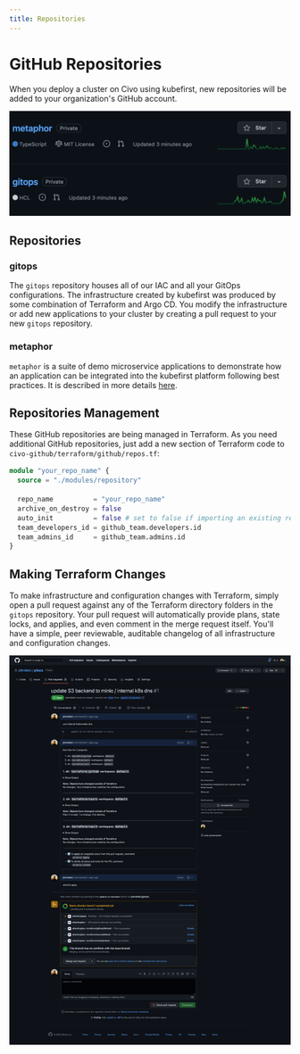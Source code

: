 ```yaml
---
title: Repositories
---
```


# GitHub Repositories

When you deploy a cluster on Civo using kubefirst, new repositories will be added to your organization's GitHub account.

![GitHub repositories](../../../img/common/github/repositories.png)

## Repositories

### gitops

The `gitops` repository houses all of our IAC and all your GitOps configurations. The infrastructure created by kubefirst was produced by some combination of Terraform and Argo CD. You modify the infrastructure or add new applications to your cluster by creating a pull request to your new `gitops` repository.

### metaphor

`metaphor` is a suite of demo microservice applications to demonstrate how an application can be integrated into the kubefirst platform following best practices. It is described in more details [here](../../../explore/metaphor.md).

## Repositories Management

These GitHub repositories are being managed in Terraform. As you need additional GitHub repositories, just add a new section of Terraform code to `civo-github/terraform/github/repos.tf`:

```terraform
module "your_repo_name" {
  source = "./modules/repository"

  repo_name          = "your_repo_name"
  archive_on_destroy = false
  auto_init          = false # set to false if importing an existing repository
  team_developers_id = github_team.developers.id
  team_admins_id     = github_team.admins.id
}
```

## Making Terraform Changes

To make infrastructure and configuration changes with Terraform, simply open a pull request against any of the Terraform directory folders in the `gitops` repository. Your pull request will automatically provide plans, state locks, and applies, and even comment in the merge request itself. You'll have a simple, peer reviewable, auditable changelog of all infrastructure and configuration changes.

![Atlantis GitHub](../../../img/common/github/atlantis.png)
